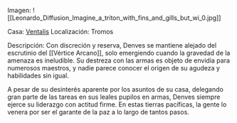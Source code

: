 Imagen:
	![[Leonardo_Diffusion_Imagine_a_triton_with_fins_and_gills_but_wi_0.jpg]]

Casa: <u>Ventalis</u>
Localización: Tromos

Descripción:
Con discreción y reserva, Denves se mantiene alejado del escrutinio del [[Vértice Arcano]], solo emergiendo cuando la gravedad de la amenaza es ineludible. Su destreza con las armas es objeto de envidia para numerosos maestros, y nadie parece conocer el origen de su agudeza y habilidades sin igual.

A pesar de su desinterés aparente por los asuntos de su casa, delegando gran parte de las tareas en sus leales pupilos en armas, Denves siempre ejerce su liderazgo con actitud firme. En estas tierras pacíficas, la gente lo venera por ser el garante de la paz a lo largo de tantos pasos.
